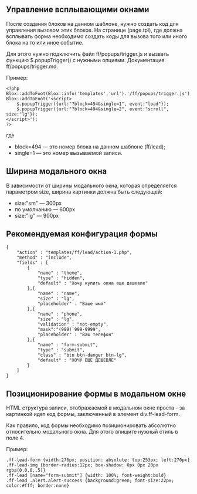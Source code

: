 
## Управление всплывающими окнами

После создания блоков на данном шаблоне, нужно создать код для управления вызовом этих блоков.
На странице (page.tpl), где должна всплывать форма необходимо создать коды для вызова того или иного блока на то или иное событие.

Для этого нужно подключить файл ff/popups/trigger.js и вызвать функцию $.popupTrigger() с нужными опциями.
Документация: ff/popups/trigger.md.

Пример:


	<?php
	Blox::addToFoot(Blox::info('templates','url').'/ff/popups/trigger.js');
	Blox::addToFoot('<script>
	    $.popupTrigger({url:"?block=494&single=1", event:"load"});
	    $.popupTrigger({url:"?block=494&single=2", event:"scroll", size:"lg"});
	</script>');
	?>
	
	
где 
* block=494 — это номер блока на данном шаблоне (ff/lead);
* single=1 — это номер вызываемой записи.

## Ширина модального окна
В зависимости от ширины модального окна, которая определяется параметром size, ширина картинки должна быть следующей:
* size:"sm" — 300px
* по умолчанию — 600px 
* size:"lg" — 900px


## Рекомендуемая конфигурация формы

	{ 
		"action" : "templates/ff/lead/action-1.php",
		"method" : "include",
		"fields" : [
			{
				"name" : "theme",
				"type" : "hidden",
				"default" : "Хочу купить окна еще дешевле"
			},{
				"name" : "name",
				"size" : "lg",
				"placeholder" : "Ваше имя"
			},{
				"name" : "phone",
				"size" : "lg",
				"validation" : "not-empty",
				"mask":"(999) 999-9999",
				"placeholder" : "Ваш телефон"
			},{
				"name" : "form-submit",
				"type" : "submit",
				"class" : "btn btn-danger btn-lg",
				"default" : "ХОЧУ ЕЩЕ ДЕШЕВЛЕ"
			} 
		]
	}


## Позиционирование формы в модальном окне

HTML структура записи, отображаемой в модальном окне проста - за картинкой идет код формы, заключенный в элемент div.ff-lead-form.

Как правило, код формы необходимо позиционировать абсолютно относительно модального окна.
Для этого впишите нужный стиль в поле 4.

Пример:

	.ff-lead-form {width:276px; position: absolute; top:253px; left:270px}
	.ff-lead-img {border-radius:12px; box-shadow: 0px 0px 20px rgba(0,0,0,.5)}
	.ff-lead [name="form-submit"] {width: 100%; font-weight:bold}
	.ff-lead .alert.alert-success {background:green; font-size:22px; color:#fff; border:none}



